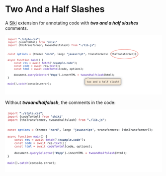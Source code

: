 # Two And a Half Slashes

A [Siki](https://siki.dev) extension for annotating code with _**two and a half slashes**_ comments.

![screenshot](./assets/screenshot.png)

Without **_twoandhalfslash_**, the comments in the code:

![without twoandhalfslash](./assets/without.png)